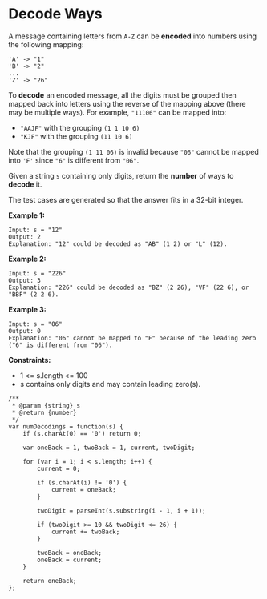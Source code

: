 #  Decode Ways

A message containing letters from `A-Z` can be **encoded** into numbers using the following mapping:

```
'A' -> "1"
'B' -> "2"
...
'Z' -> "26"
```

To **decode** an encoded message, all the digits must be grouped then mapped back into letters using the reverse of the mapping above (there may be multiple ways). For example, `"11106"` can be mapped into:

- `"AAJF"` with the grouping `(1 1 10 6)`
- `"KJF"` with the grouping `(11 10 6)`

Note that the grouping `(1 11 06)` is invalid because `"06"` cannot be mapped into `'F'` since `"6"` is different from `"06"`.

Given a string `s` containing only digits, return the **number** of ways to **decode** it.

The test cases are generated so that the answer fits in a 32-bit integer.

 

**Example 1:**
```
Input: s = "12"
Output: 2
Explanation: "12" could be decoded as "AB" (1 2) or "L" (12).
```

**Example 2:**
```
Input: s = "226"
Output: 3
Explanation: "226" could be decoded as "BZ" (2 26), "VF" (22 6), or "BBF" (2 2 6).
```

**Example 3:**
```
Input: s = "06"
Output: 0
Explanation: "06" cannot be mapped to "F" because of the leading zero ("6" is different from "06").
``` 

**Constraints:**

- 1 <= s.length <= 100
- s contains only digits and may contain leading zero(s).


```
/**
 * @param {string} s
 * @return {number}
 */
var numDecodings = function(s) {
    if (s.charAt(0) == '0') return 0;

    var oneBack = 1, twoBack = 1, current, twoDigit;

    for (var i = 1; i < s.length; i++) {
        current = 0;
        
        if (s.charAt(i) != '0') {
            current = oneBack;
        }
        
        twoDigit = parseInt(s.substring(i - 1, i + 1));
        
        if (twoDigit >= 10 && twoDigit <= 26) {
            current += twoBack;
        }
       
        twoBack = oneBack;
        oneBack = current;
    }

    return oneBack;
};
```